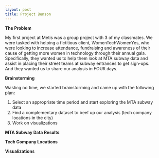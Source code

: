 ```yaml
---
layout: post
title: Project Benson
---
```


**The Problem**  

My first project at Metis was a group project with 3 of my classmates. We were tasked with helping a fictitious client, WomenTechWomenYes, who were looking to increase attendance, fundraising and awareness of their cause of getting more women in technology through their annual gala. Specifically, they wanted us to help them look at MTA subway data and assist in placing their street teams at subway entrances to get sign-ups. And they wanted us to share our analysis in FOUR days.  

**Brainstorming**

Wasting no time, we started brainstorming and came up with the following plan:  
1. Select an appropriate time period and start exploring the MTA subway data
2. Find a complementary dataset to beef up our analysis (tech company locations in the city)
3. Work on visualizations

**MTA Subway Data Results**  


**Tech Company Locations**


**Visualizations**
